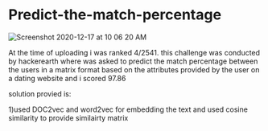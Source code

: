 # Predict-the-match-percentage
![Screenshot 2020-12-17 at 10 06 20 AM](https://user-images.githubusercontent.com/32381770/103194286-2dfab000-4905-11eb-8241-c0637e60f002.png)

At the time of uploading i was ranked 4/2541.
this challenge was conducted by hackerearth where was asked to predict the match percentage between the users in a matrix format based on the attributes provided by the user on a dating website and i scored 97.86
<p>solution provied is:</p>
<p>
1)used DOC2vec and word2vec for embedding the text and used cosine similarity to provide similairty matrix</p>

